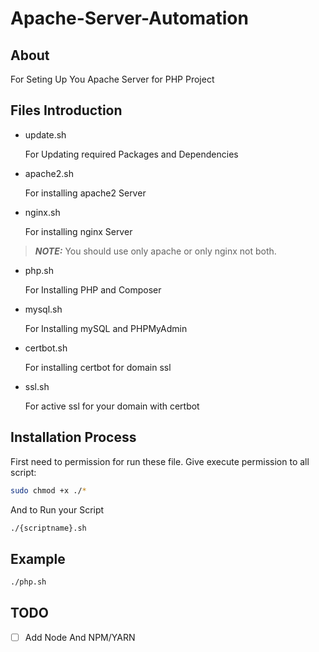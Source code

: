 # Apache-Server-Automation

## About
For Seting Up You Apache Server for PHP Project

## Files Introduction
  * update.sh
    <p>For Updating required Packages and Dependencies</p>
  * apache2.sh
    <p>For installing apache2 Server</p>
  * nginx.sh
    <p>For installing nginx Server</p>
> **_NOTE:_** You should use only apache or only nginx not both. 
  * php.sh
    <p>For Installing PHP and Composer</p>
  * mysql.sh
    <p>For Installing mySQL and PHPMyAdmin</p>
  * certbot.sh
    <p>For installing certbot for domain ssl</p>
  * ssl.sh
    <p>For active ssl for your domain with certbot</p>
    
    
## Installation Process
First need to permission for run these file.
Give execute permission to all script:
```sh
sudo chmod +x ./*
```
And to Run your Script
```sh
./{scriptname}.sh
```

## Example 
```sh
./php.sh
```

## TODO
- [ ] Add Node And NPM/YARN
